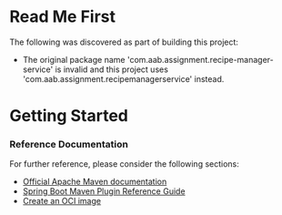 # Read Me First
The following was discovered as part of building this project:

* The original package name 'com.aab.assignment.recipe-manager-service' is invalid and this project uses 'com.aab.assignment.recipemanagerservice' instead.

# Getting Started

### Reference Documentation
For further reference, please consider the following sections:

* [Official Apache Maven documentation](https://maven.apache.org/guides/index.html)
* [Spring Boot Maven Plugin Reference Guide](https://docs.spring.io/spring-boot/docs/2.7.2/maven-plugin/reference/html/)
* [Create an OCI image](https://docs.spring.io/spring-boot/docs/2.7.2/maven-plugin/reference/html/#build-image)

